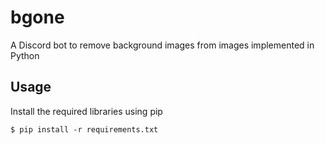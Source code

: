 # bgone
A Discord bot to remove background images from images implemented in Python

## Usage
Install the required libraries using pip
```
$ pip install -r requirements.txt
```
